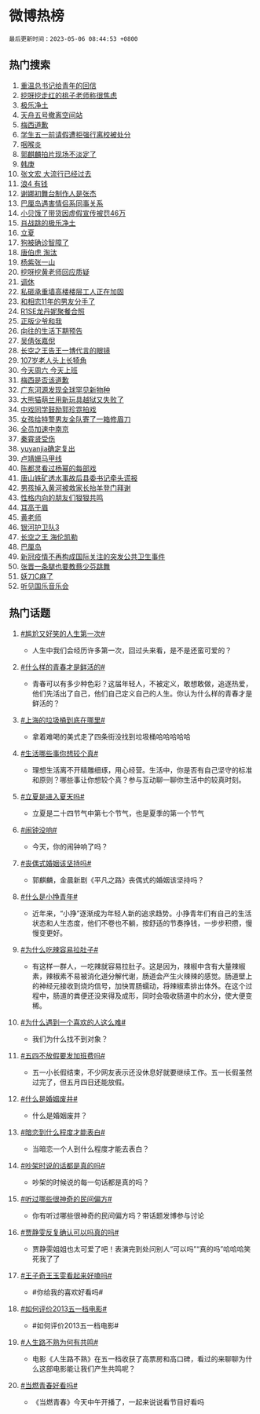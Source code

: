 # 微博热榜

`最后更新时间：2023-05-06 08:44:53 +0800`

## 热门搜索

1. [重温总书记给青年的回信](https://m.weibo.cn/search?containerid=100103type%3D1%26t%3D10%26q%3D%23%E9%87%8D%E6%B8%A9%E6%80%BB%E4%B9%A6%E8%AE%B0%E7%BB%99%E9%9D%92%E5%B9%B4%E7%9A%84%E5%9B%9E%E4%BF%A1%23&stream_entry_id=51&isnewpage=1&extparam=seat%3D1%26filter_type%3Drealtimehot%26pos%3D0%26dgr%3D0%26c_type%3D51%26stream_entry_id%3D51%26cate%3D10103%26display_time%3D1683333892%26pre_seqid%3D1683333892198019720235&luicode=10000011&lfid=106003type%253D25%2526t%253D3%2526disable_hot%253D1%2526filter_type%253Drealtimehot)
1. [挖呀挖走红的桃子老师称很焦虑](https://m.weibo.cn/search?containerid=100103type%3D1%26t%3D10%26q%3D%23%E6%8C%96%E5%91%80%E6%8C%96%E8%B5%B0%E7%BA%A2%E7%9A%84%E6%A1%83%E5%AD%90%E8%80%81%E5%B8%88%E7%A7%B0%E5%BE%88%E7%84%A6%E8%99%91%23&stream_entry_id=31&isnewpage=1&extparam=seat%3D1%26band_rank%3D1%26pos%3D0%26lcate%3D5001%26flag%3D2%26filter_type%3Drealtimehot%26q%3D%2523%25E6%258C%2596%25E5%2591%2580%25E6%258C%2596%25E8%25B5%25B0%25E7%25BA%25A2%25E7%259A%2584%25E6%25A1%2583%25E5%25AD%2590%25E8%2580%2581%25E5%25B8%2588%25E7%25A7%25B0%25E5%25BE%2588%25E7%2584%25A6%25E8%2599%2591%2523%26dgr%3D0%26c_type%3D31%26realpos%3D1%26cate%3D5001%26stream_entry_id%3D31%26display_time%3D1683333892%26pre_seqid%3D1683333892198019720235&luicode=10000011&lfid=106003type%253D25%2526t%253D3%2526disable_hot%253D1%2526filter_type%253Drealtimehot)
1. [极乐净土](https://m.weibo.cn/search?containerid=100103type%3D1%26t%3D10%26q%3D%E6%9E%81%E4%B9%90%E5%87%80%E5%9C%9F&stream_entry_id=31&isnewpage=1&extparam=seat%3D1%26band_rank%3D2%26pos%3D1%26lcate%3D5001%26flag%3D16%26filter_type%3Drealtimehot%26q%3D%25E6%259E%2581%25E4%25B9%2590%25E5%2587%2580%25E5%259C%259F%26dgr%3D0%26c_type%3D31%26realpos%3D2%26cate%3D5001%26stream_entry_id%3D31%26display_time%3D1683333892%26pre_seqid%3D1683333892198019720235&luicode=10000011&lfid=106003type%253D25%2526t%253D3%2526disable_hot%253D1%2526filter_type%253Drealtimehot)
1. [天舟五号撤离空间站](https://m.weibo.cn/search?containerid=100103type%3D1%26t%3D10%26q%3D%23%E5%A4%A9%E8%88%9F%E4%BA%94%E5%8F%B7%E6%92%A4%E7%A6%BB%E7%A9%BA%E9%97%B4%E7%AB%99%23&stream_entry_id=31&isnewpage=1&extparam=seat%3D1%26band_rank%3D3%26pos%3D2%26lcate%3D5001%26flag%3D0%26filter_type%3Drealtimehot%26q%3D%2523%25E5%25A4%25A9%25E8%2588%259F%25E4%25BA%2594%25E5%258F%25B7%25E6%2592%25A4%25E7%25A6%25BB%25E7%25A9%25BA%25E9%2597%25B4%25E7%25AB%2599%2523%26dgr%3D0%26c_type%3D31%26realpos%3D3%26cate%3D5001%26stream_entry_id%3D31%26display_time%3D1683333892%26pre_seqid%3D1683333892198019720235&luicode=10000011&lfid=106003type%253D25%2526t%253D3%2526disable_hot%253D1%2526filter_type%253Drealtimehot)
1. [梅西道歉](https://m.weibo.cn/search?containerid=100103type%3D1%26t%3D10%26q%3D%E6%A2%85%E8%A5%BF%E9%81%93%E6%AD%89&stream_entry_id=31&isnewpage=1&extparam=seat%3D1%26band_rank%3D4%26pos%3D3%26lcate%3D5001%26flag%3D2%26filter_type%3Drealtimehot%26q%3D%25E6%25A2%2585%25E8%25A5%25BF%25E9%2581%2593%25E6%25AD%2589%26dgr%3D0%26c_type%3D31%26realpos%3D4%26cate%3D5001%26stream_entry_id%3D31%26display_time%3D1683333892%26pre_seqid%3D1683333892198019720235&luicode=10000011&lfid=106003type%253D25%2526t%253D3%2526disable_hot%253D1%2526filter_type%253Drealtimehot)
1. [学生五一前请假遭拒强行离校被处分](https://m.weibo.cn/search?containerid=100103type%3D1%26t%3D10%26q%3D%23%E5%AD%A6%E7%94%9F%E4%BA%94%E4%B8%80%E5%89%8D%E8%AF%B7%E5%81%87%E9%81%AD%E6%8B%92%E5%BC%BA%E8%A1%8C%E7%A6%BB%E6%A0%A1%E8%A2%AB%E5%A4%84%E5%88%86%23&stream_entry_id=31&isnewpage=1&extparam=seat%3D1%26band_rank%3D5%26pos%3D4%26lcate%3D5001%26flag%3D2%26filter_type%3Drealtimehot%26q%3D%2523%25E5%25AD%25A6%25E7%2594%259F%25E4%25BA%2594%25E4%25B8%2580%25E5%2589%258D%25E8%25AF%25B7%25E5%2581%2587%25E9%2581%25AD%25E6%258B%2592%25E5%25BC%25BA%25E8%25A1%258C%25E7%25A6%25BB%25E6%25A0%25A1%25E8%25A2%25AB%25E5%25A4%2584%25E5%2588%2586%2523%26dgr%3D0%26c_type%3D31%26realpos%3D5%26cate%3D5001%26stream_entry_id%3D31%26display_time%3D1683333892%26pre_seqid%3D1683333892198019720235&luicode=10000011&lfid=106003type%253D25%2526t%253D3%2526disable_hot%253D1%2526filter_type%253Drealtimehot)
1. [咽喉炎](https://m.weibo.cn/search?containerid=100103type%3D1%26t%3D10%26q%3D%E5%92%BD%E5%96%89%E7%82%8E&stream_entry_id=31&isnewpage=1&extparam=seat%3D1%26band_rank%3D6%26pos%3D5%26lcate%3D5001%26flag%3D1%26filter_type%3Drealtimehot%26q%3D%25E5%2592%25BD%25E5%2596%2589%25E7%2582%258E%26dgr%3D0%26c_type%3D31%26realpos%3D6%26cate%3D5001%26stream_entry_id%3D31%26display_time%3D1683333892%26pre_seqid%3D1683333892198019720235&luicode=10000011&lfid=106003type%253D25%2526t%253D3%2526disable_hot%253D1%2526filter_type%253Drealtimehot)
1. [郭麒麟拍片现场不淡定了](https://m.weibo.cn/search?containerid=100103type%3D1%26t%3D10%26q%3D%23%E9%83%AD%E9%BA%92%E9%BA%9F%E6%8B%8D%E7%89%87%E7%8E%B0%E5%9C%BA%E4%B8%8D%E6%B7%A1%E5%AE%9A%E4%BA%86%23&stream_entry_id=31&isnewpage=1&extparam=seat%3D1%26band_rank%3D7%26pos%3D6%26lcate%3D5001%26topic_ad%3D1%26stream_entry_id%3D31%26filter_type%3Drealtimehot%26q%3D%2523%25E9%2583%25AD%25E9%25BA%2592%25E9%25BA%259F%25E6%258B%258D%25E7%2589%2587%25E7%258E%25B0%25E5%259C%25BA%25E4%25B8%258D%25E6%25B7%25A1%25E5%25AE%259A%25E4%25BA%2586%2523%26dgr%3D0%26c_type%3D31%26cate%3D5001%26adid%3D187995%26display_time%3D1683333892%26pre_seqid%3D1683333892198019720235&luicode=10000011&lfid=106003type%253D25%2526t%253D3%2526disable_hot%253D1%2526filter_type%253Drealtimehot)
1. [韩庚](https://m.weibo.cn/search?containerid=100103type%3D1%26t%3D10%26q%3D%E9%9F%A9%E5%BA%9A&stream_entry_id=31&isnewpage=1&extparam=seat%3D1%26band_rank%3D7%26pos%3D7%26lcate%3D5001%26flag%3D2%26filter_type%3Drealtimehot%26q%3D%25E9%259F%25A9%25E5%25BA%259A%26dgr%3D0%26c_type%3D31%26realpos%3D7%26cate%3D5001%26stream_entry_id%3D31%26display_time%3D1683333892%26pre_seqid%3D1683333892198019720235&luicode=10000011&lfid=106003type%253D25%2526t%253D3%2526disable_hot%253D1%2526filter_type%253Drealtimehot)
1. [张文宏 大流行已经过去](https://m.weibo.cn/search?containerid=100103type%3D1%26t%3D10%26q%3D%E5%BC%A0%E6%96%87%E5%AE%8F+%E5%A4%A7%E6%B5%81%E8%A1%8C%E5%B7%B2%E7%BB%8F%E8%BF%87%E5%8E%BB&stream_entry_id=31&isnewpage=1&extparam=seat%3D1%26band_rank%3D8%26pos%3D8%26lcate%3D5001%26flag%3D1%26filter_type%3Drealtimehot%26q%3D%25E5%25BC%25A0%25E6%2596%2587%25E5%25AE%258F%2520%25E5%25A4%25A7%25E6%25B5%2581%25E8%25A1%258C%25E5%25B7%25B2%25E7%25BB%258F%25E8%25BF%2587%25E5%258E%25BB%26dgr%3D0%26c_type%3D31%26realpos%3D8%26cate%3D5001%26stream_entry_id%3D31%26display_time%3D1683333892%26pre_seqid%3D1683333892198019720235&luicode=10000011&lfid=106003type%253D25%2526t%253D3%2526disable_hot%253D1%2526filter_type%253Drealtimehot)
1. [浪4 有钱](https://m.weibo.cn/search?containerid=100103type%3D1%26t%3D10%26q%3D%E6%B5%AA4+%E6%9C%89%E9%92%B1&stream_entry_id=31&isnewpage=1&extparam=seat%3D1%26band_rank%3D9%26pos%3D9%26lcate%3D5001%26flag%3D0%26filter_type%3Drealtimehot%26q%3D%25E6%25B5%25AA4%2520%25E6%259C%2589%25E9%2592%25B1%26dgr%3D0%26c_type%3D31%26realpos%3D9%26cate%3D5001%26stream_entry_id%3D31%26display_time%3D1683333892%26pre_seqid%3D1683333892198019720235&luicode=10000011&lfid=106003type%253D25%2526t%253D3%2526disable_hot%253D1%2526filter_type%253Drealtimehot)
1. [谢娜初舞台制作人是张杰](https://m.weibo.cn/search?containerid=100103type%3D1%26t%3D10%26q%3D%23%E8%B0%A2%E5%A8%9C%E5%88%9D%E8%88%9E%E5%8F%B0%E5%88%B6%E4%BD%9C%E4%BA%BA%E6%98%AF%E5%BC%A0%E6%9D%B0%23&stream_entry_id=31&isnewpage=1&extparam=seat%3D1%26band_rank%3D10%26pos%3D10%26lcate%3D5001%26flag%3D2%26filter_type%3Drealtimehot%26q%3D%2523%25E8%25B0%25A2%25E5%25A8%259C%25E5%2588%259D%25E8%2588%259E%25E5%258F%25B0%25E5%2588%25B6%25E4%25BD%259C%25E4%25BA%25BA%25E6%2598%25AF%25E5%25BC%25A0%25E6%259D%25B0%2523%26dgr%3D0%26c_type%3D31%26realpos%3D10%26cate%3D5001%26stream_entry_id%3D31%26display_time%3D1683333892%26pre_seqid%3D1683333892198019720235&luicode=10000011&lfid=106003type%253D25%2526t%253D3%2526disable_hot%253D1%2526filter_type%253Drealtimehot)
1. [巴厘岛遇害情侣系同事关系](https://m.weibo.cn/search?containerid=100103type%3D1%26t%3D10%26q%3D%23%E5%B7%B4%E5%8E%98%E5%B2%9B%E9%81%87%E5%AE%B3%E6%83%85%E4%BE%A3%E7%B3%BB%E5%90%8C%E4%BA%8B%E5%85%B3%E7%B3%BB%23&stream_entry_id=31&isnewpage=1&extparam=seat%3D1%26band_rank%3D11%26pos%3D11%26lcate%3D5001%26flag%3D2%26filter_type%3Drealtimehot%26q%3D%2523%25E5%25B7%25B4%25E5%258E%2598%25E5%25B2%259B%25E9%2581%2587%25E5%25AE%25B3%25E6%2583%2585%25E4%25BE%25A3%25E7%25B3%25BB%25E5%2590%258C%25E4%25BA%258B%25E5%2585%25B3%25E7%25B3%25BB%2523%26dgr%3D0%26c_type%3D31%26realpos%3D11%26cate%3D5001%26stream_entry_id%3D31%26display_time%3D1683333892%26pre_seqid%3D1683333892198019720235&luicode=10000011&lfid=106003type%253D25%2526t%253D3%2526disable_hot%253D1%2526filter_type%253Drealtimehot)
1. [小贝饿了带货因虚假宣传被罚46万](https://m.weibo.cn/search?containerid=100103type%3D1%26t%3D10%26q%3D%23%E5%B0%8F%E8%B4%9D%E9%A5%BF%E4%BA%86%E5%B8%A6%E8%B4%A7%E5%9B%A0%E8%99%9A%E5%81%87%E5%AE%A3%E4%BC%A0%E8%A2%AB%E7%BD%9A46%E4%B8%87%23&stream_entry_id=31&isnewpage=1&extparam=seat%3D1%26band_rank%3D12%26pos%3D12%26lcate%3D5001%26flag%3D0%26filter_type%3Drealtimehot%26q%3D%2523%25E5%25B0%258F%25E8%25B4%259D%25E9%25A5%25BF%25E4%25BA%2586%25E5%25B8%25A6%25E8%25B4%25A7%25E5%259B%25A0%25E8%2599%259A%25E5%2581%2587%25E5%25AE%25A3%25E4%25BC%25A0%25E8%25A2%25AB%25E7%25BD%259A46%25E4%25B8%2587%2523%26dgr%3D0%26c_type%3D31%26realpos%3D12%26cate%3D5001%26stream_entry_id%3D31%26display_time%3D1683333892%26pre_seqid%3D1683333892198019720235&luicode=10000011&lfid=106003type%253D25%2526t%253D3%2526disable_hot%253D1%2526filter_type%253Drealtimehot)
1. [肖战跳的极乐净土](https://m.weibo.cn/search?containerid=100103type%3D1%26t%3D10%26q%3D%23%E8%82%96%E6%88%98%E8%B7%B3%E7%9A%84%E6%9E%81%E4%B9%90%E5%87%80%E5%9C%9F%23&stream_entry_id=31&isnewpage=1&extparam=seat%3D1%26band_rank%3D13%26pos%3D13%26lcate%3D5001%26flag%3D1%26filter_type%3Drealtimehot%26q%3D%2523%25E8%2582%2596%25E6%2588%2598%25E8%25B7%25B3%25E7%259A%2584%25E6%259E%2581%25E4%25B9%2590%25E5%2587%2580%25E5%259C%259F%2523%26dgr%3D0%26c_type%3D31%26realpos%3D13%26cate%3D5001%26stream_entry_id%3D31%26display_time%3D1683333892%26pre_seqid%3D1683333892198019720235&luicode=10000011&lfid=106003type%253D25%2526t%253D3%2526disable_hot%253D1%2526filter_type%253Drealtimehot)
1. [立夏](https://m.weibo.cn/search?containerid=100103type%3D1%26t%3D10%26q%3D%E7%AB%8B%E5%A4%8F&stream_entry_id=31&isnewpage=1&extparam=seat%3D1%26band_rank%3D14%26pos%3D14%26lcate%3D5001%26flag%3D0%26filter_type%3Drealtimehot%26q%3D%25E7%25AB%258B%25E5%25A4%258F%26dgr%3D0%26c_type%3D31%26realpos%3D14%26cate%3D5001%26stream_entry_id%3D31%26display_time%3D1683333892%26pre_seqid%3D1683333892198019720235&luicode=10000011&lfid=106003type%253D25%2526t%253D3%2526disable_hot%253D1%2526filter_type%253Drealtimehot)
1. [狗被确诊智障了](https://m.weibo.cn/search?containerid=100103type%3D1%26t%3D10%26q%3D%E7%8B%97%E8%A2%AB%E7%A1%AE%E8%AF%8A%E6%99%BA%E9%9A%9C%E4%BA%86&stream_entry_id=31&isnewpage=1&extparam=seat%3D1%26band_rank%3D15%26pos%3D15%26lcate%3D5001%26flag%3D0%26filter_type%3Drealtimehot%26q%3D%25E7%258B%2597%25E8%25A2%25AB%25E7%25A1%25AE%25E8%25AF%258A%25E6%2599%25BA%25E9%259A%259C%25E4%25BA%2586%26dgr%3D0%26c_type%3D31%26realpos%3D15%26cate%3D5001%26stream_entry_id%3D31%26display_time%3D1683333892%26pre_seqid%3D1683333892198019720235&luicode=10000011&lfid=106003type%253D25%2526t%253D3%2526disable_hot%253D1%2526filter_type%253Drealtimehot)
1. [唐伯虎 淘汰](https://m.weibo.cn/search?containerid=100103type%3D1%26t%3D10%26q%3D%E5%94%90%E4%BC%AF%E8%99%8E+%E6%B7%98%E6%B1%B0&stream_entry_id=31&isnewpage=1&extparam=seat%3D1%26band_rank%3D16%26pos%3D16%26lcate%3D5001%26flag%3D0%26filter_type%3Drealtimehot%26q%3D%25E5%2594%2590%25E4%25BC%25AF%25E8%2599%258E%2520%25E6%25B7%2598%25E6%25B1%25B0%26dgr%3D0%26c_type%3D31%26realpos%3D16%26cate%3D5001%26stream_entry_id%3D31%26display_time%3D1683333892%26pre_seqid%3D1683333892198019720235&luicode=10000011&lfid=106003type%253D25%2526t%253D3%2526disable_hot%253D1%2526filter_type%253Drealtimehot)
1. [杨紫张一山](https://m.weibo.cn/search?containerid=100103type%3D1%26t%3D10%26q%3D%E6%9D%A8%E7%B4%AB%E5%BC%A0%E4%B8%80%E5%B1%B1&stream_entry_id=31&isnewpage=1&extparam=seat%3D1%26band_rank%3D17%26pos%3D17%26lcate%3D5001%26flag%3D0%26filter_type%3Drealtimehot%26q%3D%25E6%259D%25A8%25E7%25B4%25AB%25E5%25BC%25A0%25E4%25B8%2580%25E5%25B1%25B1%26dgr%3D0%26c_type%3D31%26realpos%3D17%26cate%3D5001%26stream_entry_id%3D31%26display_time%3D1683333892%26pre_seqid%3D1683333892198019720235&luicode=10000011&lfid=106003type%253D25%2526t%253D3%2526disable_hot%253D1%2526filter_type%253Drealtimehot)
1. [挖呀挖黄老师回应质疑](https://m.weibo.cn/search?containerid=100103type%3D1%26t%3D10%26q%3D%23%E6%8C%96%E5%91%80%E6%8C%96%E9%BB%84%E8%80%81%E5%B8%88%E5%9B%9E%E5%BA%94%E8%B4%A8%E7%96%91%23&stream_entry_id=31&isnewpage=1&extparam=seat%3D1%26band_rank%3D18%26pos%3D18%26lcate%3D5001%26flag%3D1%26filter_type%3Drealtimehot%26q%3D%2523%25E6%258C%2596%25E5%2591%2580%25E6%258C%2596%25E9%25BB%2584%25E8%2580%2581%25E5%25B8%2588%25E5%259B%259E%25E5%25BA%2594%25E8%25B4%25A8%25E7%2596%2591%2523%26dgr%3D0%26c_type%3D31%26realpos%3D18%26cate%3D5001%26stream_entry_id%3D31%26display_time%3D1683333892%26pre_seqid%3D1683333892198019720235&luicode=10000011&lfid=106003type%253D25%2526t%253D3%2526disable_hot%253D1%2526filter_type%253Drealtimehot)
1. [调休](https://m.weibo.cn/search?containerid=100103type%3D1%26t%3D10%26q%3D%E8%B0%83%E4%BC%91&stream_entry_id=31&isnewpage=1&extparam=seat%3D1%26band_rank%3D19%26pos%3D19%26lcate%3D5001%26flag%3D1%26filter_type%3Drealtimehot%26q%3D%25E8%25B0%2583%25E4%25BC%2591%26dgr%3D0%26c_type%3D31%26realpos%3D19%26cate%3D5001%26stream_entry_id%3D31%26display_time%3D1683333892%26pre_seqid%3D1683333892198019720235&luicode=10000011&lfid=106003type%253D25%2526t%253D3%2526disable_hot%253D1%2526filter_type%253Drealtimehot)
1. [私砸承重墙高楼楼层工人正在加固](https://m.weibo.cn/search?containerid=100103type%3D1%26t%3D10%26q%3D%23%E7%A7%81%E7%A0%B8%E6%89%BF%E9%87%8D%E5%A2%99%E9%AB%98%E6%A5%BC%E6%A5%BC%E5%B1%82%E5%B7%A5%E4%BA%BA%E6%AD%A3%E5%9C%A8%E5%8A%A0%E5%9B%BA%23&stream_entry_id=31&isnewpage=1&extparam=seat%3D1%26band_rank%3D20%26pos%3D20%26lcate%3D5001%26flag%3D0%26filter_type%3Drealtimehot%26q%3D%2523%25E7%25A7%2581%25E7%25A0%25B8%25E6%2589%25BF%25E9%2587%258D%25E5%25A2%2599%25E9%25AB%2598%25E6%25A5%25BC%25E6%25A5%25BC%25E5%25B1%2582%25E5%25B7%25A5%25E4%25BA%25BA%25E6%25AD%25A3%25E5%259C%25A8%25E5%258A%25A0%25E5%259B%25BA%2523%26dgr%3D0%26c_type%3D31%26realpos%3D20%26cate%3D5001%26stream_entry_id%3D31%26display_time%3D1683333892%26pre_seqid%3D1683333892198019720235&luicode=10000011&lfid=106003type%253D25%2526t%253D3%2526disable_hot%253D1%2526filter_type%253Drealtimehot)
1. [和相恋11年的男友分手了](https://m.weibo.cn/search?containerid=100103type%3D1%26t%3D10%26q%3D%23%E5%92%8C%E7%9B%B8%E6%81%8B11%E5%B9%B4%E7%9A%84%E7%94%B7%E5%8F%8B%E5%88%86%E6%89%8B%E4%BA%86%23&stream_entry_id=31&isnewpage=1&extparam=seat%3D1%26band_rank%3D21%26pos%3D21%26lcate%3D5001%26flag%3D1%26filter_type%3Drealtimehot%26q%3D%2523%25E5%2592%258C%25E7%259B%25B8%25E6%2581%258B11%25E5%25B9%25B4%25E7%259A%2584%25E7%2594%25B7%25E5%258F%258B%25E5%2588%2586%25E6%2589%258B%25E4%25BA%2586%2523%26dgr%3D0%26c_type%3D31%26realpos%3D21%26cate%3D5001%26stream_entry_id%3D31%26display_time%3D1683333892%26pre_seqid%3D1683333892198019720235&luicode=10000011&lfid=106003type%253D25%2526t%253D3%2526disable_hot%253D1%2526filter_type%253Drealtimehot)
1. [R1SE龙丹妮聚餐合照](https://m.weibo.cn/search?containerid=100103type%3D1%26t%3D10%26q%3D%23R1SE%E9%BE%99%E4%B8%B9%E5%A6%AE%E8%81%9A%E9%A4%90%E5%90%88%E7%85%A7%23&stream_entry_id=31&isnewpage=1&extparam=seat%3D1%26band_rank%3D22%26pos%3D22%26lcate%3D5001%26flag%3D1%26filter_type%3Drealtimehot%26q%3D%2523R1SE%25E9%25BE%2599%25E4%25B8%25B9%25E5%25A6%25AE%25E8%2581%259A%25E9%25A4%2590%25E5%2590%2588%25E7%2585%25A7%2523%26dgr%3D0%26c_type%3D31%26realpos%3D22%26cate%3D5001%26stream_entry_id%3D31%26display_time%3D1683333892%26pre_seqid%3D1683333892198019720235&luicode=10000011&lfid=106003type%253D25%2526t%253D3%2526disable_hot%253D1%2526filter_type%253Drealtimehot)
1. [正版少爷和我](https://m.weibo.cn/search?containerid=100103type%3D1%26t%3D10%26q%3D%E6%AD%A3%E7%89%88%E5%B0%91%E7%88%B7%E5%92%8C%E6%88%91&stream_entry_id=31&isnewpage=1&extparam=seat%3D1%26band_rank%3D23%26pos%3D23%26lcate%3D5001%26flag%3D1%26filter_type%3Drealtimehot%26q%3D%25E6%25AD%25A3%25E7%2589%2588%25E5%25B0%2591%25E7%2588%25B7%25E5%2592%258C%25E6%2588%2591%26dgr%3D0%26c_type%3D31%26realpos%3D23%26cate%3D5001%26stream_entry_id%3D31%26display_time%3D1683333892%26pre_seqid%3D1683333892198019720235&luicode=10000011&lfid=106003type%253D25%2526t%253D3%2526disable_hot%253D1%2526filter_type%253Drealtimehot)
1. [向往的生活下期预告](https://m.weibo.cn/search?containerid=100103type%3D1%26t%3D10%26q%3D%23%E5%90%91%E5%BE%80%E7%9A%84%E7%94%9F%E6%B4%BB%E4%B8%8B%E6%9C%9F%E9%A2%84%E5%91%8A%23&stream_entry_id=31&isnewpage=1&extparam=seat%3D1%26band_rank%3D24%26pos%3D24%26lcate%3D5001%26flag%3D1%26filter_type%3Drealtimehot%26q%3D%2523%25E5%2590%2591%25E5%25BE%2580%25E7%259A%2584%25E7%2594%259F%25E6%25B4%25BB%25E4%25B8%258B%25E6%259C%259F%25E9%25A2%2584%25E5%2591%258A%2523%26dgr%3D0%26c_type%3D31%26realpos%3D24%26cate%3D5001%26stream_entry_id%3D31%26display_time%3D1683333892%26pre_seqid%3D1683333892198019720235&luicode=10000011&lfid=106003type%253D25%2526t%253D3%2526disable_hot%253D1%2526filter_type%253Drealtimehot)
1. [吴倩张嘉倪](https://m.weibo.cn/search?containerid=100103type%3D1%26t%3D10%26q%3D%E5%90%B4%E5%80%A9%E5%BC%A0%E5%98%89%E5%80%AA&stream_entry_id=31&isnewpage=1&extparam=seat%3D1%26band_rank%3D25%26pos%3D25%26lcate%3D5001%26flag%3D0%26filter_type%3Drealtimehot%26q%3D%25E5%2590%25B4%25E5%2580%25A9%25E5%25BC%25A0%25E5%2598%2589%25E5%2580%25AA%26dgr%3D0%26c_type%3D31%26realpos%3D25%26cate%3D5001%26stream_entry_id%3D31%26display_time%3D1683333892%26pre_seqid%3D1683333892198019720235&luicode=10000011&lfid=106003type%253D25%2526t%253D3%2526disable_hot%253D1%2526filter_type%253Drealtimehot)
1. [长空之王告王一博代言的眼镜](https://m.weibo.cn/search?containerid=100103type%3D1%26t%3D10%26q%3D%23%E9%95%BF%E7%A9%BA%E4%B9%8B%E7%8E%8B%E5%91%8A%E7%8E%8B%E4%B8%80%E5%8D%9A%E4%BB%A3%E8%A8%80%E7%9A%84%E7%9C%BC%E9%95%9C%23&stream_entry_id=31&isnewpage=1&extparam=seat%3D1%26band_rank%3D26%26pos%3D26%26lcate%3D5001%26flag%3D1%26filter_type%3Drealtimehot%26q%3D%2523%25E9%2595%25BF%25E7%25A9%25BA%25E4%25B9%258B%25E7%258E%258B%25E5%2591%258A%25E7%258E%258B%25E4%25B8%2580%25E5%258D%259A%25E4%25BB%25A3%25E8%25A8%2580%25E7%259A%2584%25E7%259C%25BC%25E9%2595%259C%2523%26dgr%3D0%26c_type%3D31%26realpos%3D26%26cate%3D5001%26stream_entry_id%3D31%26display_time%3D1683333892%26pre_seqid%3D1683333892198019720235&luicode=10000011&lfid=106003type%253D25%2526t%253D3%2526disable_hot%253D1%2526filter_type%253Drealtimehot)
1. [107岁老人头上长犄角](https://m.weibo.cn/search?containerid=100103type%3D1%26t%3D10%26q%3D%23107%E5%B2%81%E8%80%81%E4%BA%BA%E5%A4%B4%E4%B8%8A%E9%95%BF%E7%8A%84%E8%A7%92%23&stream_entry_id=31&isnewpage=1&extparam=seat%3D1%26band_rank%3D27%26pos%3D27%26lcate%3D5001%26flag%3D0%26filter_type%3Drealtimehot%26q%3D%2523107%25E5%25B2%2581%25E8%2580%2581%25E4%25BA%25BA%25E5%25A4%25B4%25E4%25B8%258A%25E9%2595%25BF%25E7%258A%2584%25E8%25A7%2592%2523%26dgr%3D0%26c_type%3D31%26realpos%3D27%26cate%3D5001%26stream_entry_id%3D31%26display_time%3D1683333892%26pre_seqid%3D1683333892198019720235&luicode=10000011&lfid=106003type%253D25%2526t%253D3%2526disable_hot%253D1%2526filter_type%253Drealtimehot)
1. [今天周六 今天上班](https://m.weibo.cn/search?containerid=100103type%3D1%26t%3D10%26q%3D%E4%BB%8A%E5%A4%A9%E5%91%A8%E5%85%AD+%E4%BB%8A%E5%A4%A9%E4%B8%8A%E7%8F%AD&stream_entry_id=31&isnewpage=1&extparam=seat%3D1%26band_rank%3D28%26pos%3D28%26lcate%3D5001%26flag%3D1%26filter_type%3Drealtimehot%26q%3D%25E4%25BB%258A%25E5%25A4%25A9%25E5%2591%25A8%25E5%2585%25AD%2520%25E4%25BB%258A%25E5%25A4%25A9%25E4%25B8%258A%25E7%258F%25AD%26dgr%3D0%26c_type%3D31%26realpos%3D28%26cate%3D5001%26stream_entry_id%3D31%26display_time%3D1683333892%26pre_seqid%3D1683333892198019720235&luicode=10000011&lfid=106003type%253D25%2526t%253D3%2526disable_hot%253D1%2526filter_type%253Drealtimehot)
1. [梅西是否该道歉](https://m.weibo.cn/search?containerid=100103type%3D1%26t%3D10%26q%3D%23%E6%A2%85%E8%A5%BF%E6%98%AF%E5%90%A6%E8%AF%A5%E9%81%93%E6%AD%89%23&stream_entry_id=31&isnewpage=1&extparam=seat%3D1%26band_rank%3D29%26pos%3D29%26lcate%3D5001%26flag%3D1%26filter_type%3Drealtimehot%26q%3D%2523%25E6%25A2%2585%25E8%25A5%25BF%25E6%2598%25AF%25E5%2590%25A6%25E8%25AF%25A5%25E9%2581%2593%25E6%25AD%2589%2523%26dgr%3D0%26c_type%3D31%26realpos%3D29%26cate%3D5001%26stream_entry_id%3D31%26display_time%3D1683333892%26pre_seqid%3D1683333892198019720235&luicode=10000011&lfid=106003type%253D25%2526t%253D3%2526disable_hot%253D1%2526filter_type%253Drealtimehot)
1. [广东河源发现全球罕见新物种](https://m.weibo.cn/search?containerid=100103type%3D1%26t%3D10%26q%3D%23%E5%B9%BF%E4%B8%9C%E6%B2%B3%E6%BA%90%E5%8F%91%E7%8E%B0%E5%85%A8%E7%90%83%E7%BD%95%E8%A7%81%E6%96%B0%E7%89%A9%E7%A7%8D%23&stream_entry_id=31&isnewpage=1&extparam=seat%3D1%26band_rank%3D30%26pos%3D30%26lcate%3D5001%26flag%3D0%26filter_type%3Drealtimehot%26q%3D%2523%25E5%25B9%25BF%25E4%25B8%259C%25E6%25B2%25B3%25E6%25BA%2590%25E5%258F%2591%25E7%258E%25B0%25E5%2585%25A8%25E7%2590%2583%25E7%25BD%2595%25E8%25A7%2581%25E6%2596%25B0%25E7%2589%25A9%25E7%25A7%258D%2523%26dgr%3D0%26c_type%3D31%26realpos%3D30%26cate%3D5001%26stream_entry_id%3D31%26display_time%3D1683333892%26pre_seqid%3D1683333892198019720235&luicode=10000011&lfid=106003type%253D25%2526t%253D3%2526disable_hot%253D1%2526filter_type%253Drealtimehot)
1. [大熊猫萌兰用新玩具越狱又失败了](https://m.weibo.cn/search?containerid=100103type%3D1%26t%3D10%26q%3D%23%E5%A4%A7%E7%86%8A%E7%8C%AB%E8%90%8C%E5%85%B0%E7%94%A8%E6%96%B0%E7%8E%A9%E5%85%B7%E8%B6%8A%E7%8B%B1%E5%8F%88%E5%A4%B1%E8%B4%A5%E4%BA%86%23&stream_entry_id=31&isnewpage=1&extparam=seat%3D1%26band_rank%3D31%26pos%3D31%26lcate%3D5001%26flag%3D0%26filter_type%3Drealtimehot%26q%3D%2523%25E5%25A4%25A7%25E7%2586%258A%25E7%258C%25AB%25E8%2590%258C%25E5%2585%25B0%25E7%2594%25A8%25E6%2596%25B0%25E7%258E%25A9%25E5%2585%25B7%25E8%25B6%258A%25E7%258B%25B1%25E5%258F%2588%25E5%25A4%25B1%25E8%25B4%25A5%25E4%25BA%2586%2523%26dgr%3D0%26c_type%3D31%26realpos%3D31%26cate%3D5001%26stream_entry_id%3D31%26display_time%3D1683333892%26pre_seqid%3D1683333892198019720235&luicode=10000011&lfid=106003type%253D25%2526t%253D3%2526disable_hot%253D1%2526filter_type%253Drealtimehot)
1. [中戏同学鼓励郭珍霓拍戏](https://m.weibo.cn/search?containerid=100103type%3D1%26t%3D10%26q%3D%23%E4%B8%AD%E6%88%8F%E5%90%8C%E5%AD%A6%E9%BC%93%E5%8A%B1%E9%83%AD%E7%8F%8D%E9%9C%93%E6%8B%8D%E6%88%8F%23&stream_entry_id=31&isnewpage=1&extparam=seat%3D1%26band_rank%3D32%26pos%3D32%26lcate%3D5001%26flag%3D0%26filter_type%3Drealtimehot%26q%3D%2523%25E4%25B8%25AD%25E6%2588%258F%25E5%2590%258C%25E5%25AD%25A6%25E9%25BC%2593%25E5%258A%25B1%25E9%2583%25AD%25E7%258F%258D%25E9%259C%2593%25E6%258B%258D%25E6%2588%258F%2523%26dgr%3D0%26c_type%3D31%26realpos%3D32%26cate%3D5001%26stream_entry_id%3D31%26display_time%3D1683333892%26pre_seqid%3D1683333892198019720235&luicode=10000011&lfid=106003type%253D25%2526t%253D3%2526disable_hot%253D1%2526filter_type%253Drealtimehot)
1. [女孩给特警男友全队寄了一箱修眉刀](https://m.weibo.cn/search?containerid=100103type%3D1%26t%3D10%26q%3D%23%E5%A5%B3%E5%AD%A9%E7%BB%99%E7%89%B9%E8%AD%A6%E7%94%B7%E5%8F%8B%E5%85%A8%E9%98%9F%E5%AF%84%E4%BA%86%E4%B8%80%E7%AE%B1%E4%BF%AE%E7%9C%89%E5%88%80%23&stream_entry_id=31&isnewpage=1&extparam=seat%3D1%26band_rank%3D33%26pos%3D33%26lcate%3D5001%26flag%3D0%26filter_type%3Drealtimehot%26q%3D%2523%25E5%25A5%25B3%25E5%25AD%25A9%25E7%25BB%2599%25E7%2589%25B9%25E8%25AD%25A6%25E7%2594%25B7%25E5%258F%258B%25E5%2585%25A8%25E9%2598%259F%25E5%25AF%2584%25E4%25BA%2586%25E4%25B8%2580%25E7%25AE%25B1%25E4%25BF%25AE%25E7%259C%2589%25E5%2588%2580%2523%26dgr%3D0%26c_type%3D31%26realpos%3D33%26cate%3D5001%26stream_entry_id%3D31%26display_time%3D1683333892%26pre_seqid%3D1683333892198019720235&luicode=10000011&lfid=106003type%253D25%2526t%253D3%2526disable_hot%253D1%2526filter_type%253Drealtimehot)
1. [全员加速中南京](https://m.weibo.cn/search?containerid=100103type%3D1%26t%3D10%26q%3D%23%E5%85%A8%E5%91%98%E5%8A%A0%E9%80%9F%E4%B8%AD%E5%8D%97%E4%BA%AC%23&stream_entry_id=31&isnewpage=1&extparam=seat%3D1%26band_rank%3D34%26pos%3D34%26lcate%3D5001%26flag%3D0%26filter_type%3Drealtimehot%26q%3D%2523%25E5%2585%25A8%25E5%2591%2598%25E5%258A%25A0%25E9%2580%259F%25E4%25B8%25AD%25E5%258D%2597%25E4%25BA%25AC%2523%26dgr%3D0%26c_type%3D31%26realpos%3D34%26cate%3D5001%26stream_entry_id%3D31%26display_time%3D1683333892%26pre_seqid%3D1683333892198019720235&luicode=10000011&lfid=106003type%253D25%2526t%253D3%2526disable_hot%253D1%2526filter_type%253Drealtimehot)
1. [秦霄贤受伤](https://m.weibo.cn/search?containerid=100103type%3D1%26t%3D10%26q%3D%E7%A7%A6%E9%9C%84%E8%B4%A4%E5%8F%97%E4%BC%A4&stream_entry_id=31&isnewpage=1&extparam=seat%3D1%26band_rank%3D35%26pos%3D35%26lcate%3D5001%26flag%3D0%26filter_type%3Drealtimehot%26q%3D%25E7%25A7%25A6%25E9%259C%2584%25E8%25B4%25A4%25E5%258F%2597%25E4%25BC%25A4%26dgr%3D0%26c_type%3D31%26realpos%3D35%26cate%3D5001%26stream_entry_id%3D31%26display_time%3D1683333892%26pre_seqid%3D1683333892198019720235&luicode=10000011&lfid=106003type%253D25%2526t%253D3%2526disable_hot%253D1%2526filter_type%253Drealtimehot)
1. [yuyanjia确定复出](https://m.weibo.cn/search?containerid=100103type%3D1%26t%3D10%26q%3D%23yuyanjia%E7%A1%AE%E5%AE%9A%E5%A4%8D%E5%87%BA%23&stream_entry_id=31&isnewpage=1&extparam=seat%3D1%26band_rank%3D36%26pos%3D36%26lcate%3D5001%26flag%3D1%26filter_type%3Drealtimehot%26q%3D%2523yuyanjia%25E7%25A1%25AE%25E5%25AE%259A%25E5%25A4%258D%25E5%2587%25BA%2523%26dgr%3D0%26c_type%3D31%26realpos%3D36%26cate%3D5001%26stream_entry_id%3D31%26display_time%3D1683333892%26pre_seqid%3D1683333892198019720235&luicode=10000011&lfid=106003type%253D25%2526t%253D3%2526disable_hot%253D1%2526filter_type%253Drealtimehot)
1. [卢靖姗马甲线](https://m.weibo.cn/search?containerid=100103type%3D1%26t%3D10%26q%3D%23%E5%8D%A2%E9%9D%96%E5%A7%97%E9%A9%AC%E7%94%B2%E7%BA%BF%23&stream_entry_id=31&isnewpage=1&extparam=seat%3D1%26band_rank%3D37%26pos%3D37%26lcate%3D5001%26flag%3D1%26filter_type%3Drealtimehot%26q%3D%2523%25E5%258D%25A2%25E9%259D%2596%25E5%25A7%2597%25E9%25A9%25AC%25E7%2594%25B2%25E7%25BA%25BF%2523%26dgr%3D0%26c_type%3D31%26realpos%3D37%26cate%3D5001%26stream_entry_id%3D31%26display_time%3D1683333892%26pre_seqid%3D1683333892198019720235&luicode=10000011&lfid=106003type%253D25%2526t%253D3%2526disable_hot%253D1%2526filter_type%253Drealtimehot)
1. [陈都灵看过杨幂的每部戏](https://m.weibo.cn/search?containerid=100103type%3D1%26t%3D10%26q%3D%23%E9%99%88%E9%83%BD%E7%81%B5%E7%9C%8B%E8%BF%87%E6%9D%A8%E5%B9%82%E7%9A%84%E6%AF%8F%E9%83%A8%E6%88%8F%23&stream_entry_id=31&isnewpage=1&extparam=seat%3D1%26band_rank%3D38%26pos%3D38%26lcate%3D5001%26flag%3D0%26filter_type%3Drealtimehot%26q%3D%2523%25E9%2599%2588%25E9%2583%25BD%25E7%2581%25B5%25E7%259C%258B%25E8%25BF%2587%25E6%259D%25A8%25E5%25B9%2582%25E7%259A%2584%25E6%25AF%258F%25E9%2583%25A8%25E6%2588%258F%2523%26dgr%3D0%26c_type%3D31%26realpos%3D38%26cate%3D5001%26stream_entry_id%3D31%26display_time%3D1683333892%26pre_seqid%3D1683333892198019720235&luicode=10000011&lfid=106003type%253D25%2526t%253D3%2526disable_hot%253D1%2526filter_type%253Drealtimehot)
1. [唐山铁矿透水事故后县委书记牵头谎报](https://m.weibo.cn/search?containerid=100103type%3D1%26t%3D10%26q%3D%23%E5%94%90%E5%B1%B1%E9%93%81%E7%9F%BF%E9%80%8F%E6%B0%B4%E4%BA%8B%E6%95%85%E5%90%8E%E5%8E%BF%E5%A7%94%E4%B9%A6%E8%AE%B0%E7%89%B5%E5%A4%B4%E8%B0%8E%E6%8A%A5%23&stream_entry_id=31&isnewpage=1&extparam=seat%3D1%26band_rank%3D39%26pos%3D39%26lcate%3D5001%26flag%3D1%26filter_type%3Drealtimehot%26q%3D%2523%25E5%2594%2590%25E5%25B1%25B1%25E9%2593%2581%25E7%259F%25BF%25E9%2580%258F%25E6%25B0%25B4%25E4%25BA%258B%25E6%2595%2585%25E5%2590%258E%25E5%258E%25BF%25E5%25A7%2594%25E4%25B9%25A6%25E8%25AE%25B0%25E7%2589%25B5%25E5%25A4%25B4%25E8%25B0%258E%25E6%258A%25A5%2523%26dgr%3D0%26c_type%3D31%26realpos%3D39%26cate%3D5001%26stream_entry_id%3D31%26display_time%3D1683333892%26pre_seqid%3D1683333892198019720235&luicode=10000011&lfid=106003type%253D25%2526t%253D3%2526disable_hot%253D1%2526filter_type%253Drealtimehot)
1. [男孩掉入黄河被救家长抬羊登门拜谢](https://m.weibo.cn/search?containerid=100103type%3D1%26t%3D10%26q%3D%23%E7%94%B7%E5%AD%A9%E6%8E%89%E5%85%A5%E9%BB%84%E6%B2%B3%E8%A2%AB%E6%95%91%E5%AE%B6%E9%95%BF%E6%8A%AC%E7%BE%8A%E7%99%BB%E9%97%A8%E6%8B%9C%E8%B0%A2%23&stream_entry_id=31&isnewpage=1&extparam=seat%3D1%26band_rank%3D40%26pos%3D40%26lcate%3D5001%26flag%3D1%26filter_type%3Drealtimehot%26q%3D%2523%25E7%2594%25B7%25E5%25AD%25A9%25E6%258E%2589%25E5%2585%25A5%25E9%25BB%2584%25E6%25B2%25B3%25E8%25A2%25AB%25E6%2595%2591%25E5%25AE%25B6%25E9%2595%25BF%25E6%258A%25AC%25E7%25BE%258A%25E7%2599%25BB%25E9%2597%25A8%25E6%258B%259C%25E8%25B0%25A2%2523%26dgr%3D0%26c_type%3D31%26realpos%3D40%26cate%3D5001%26stream_entry_id%3D31%26display_time%3D1683333892%26pre_seqid%3D1683333892198019720235&luicode=10000011&lfid=106003type%253D25%2526t%253D3%2526disable_hot%253D1%2526filter_type%253Drealtimehot)
1. [性格内向的朋友们狠狠共鸣](https://m.weibo.cn/search?containerid=100103type%3D1%26t%3D10%26q%3D%E6%80%A7%E6%A0%BC%E5%86%85%E5%90%91%E7%9A%84%E6%9C%8B%E5%8F%8B%E4%BB%AC%E7%8B%A0%E7%8B%A0%E5%85%B1%E9%B8%A3&stream_entry_id=31&isnewpage=1&extparam=seat%3D1%26band_rank%3D41%26pos%3D41%26lcate%3D5001%26flag%3D0%26filter_type%3Drealtimehot%26q%3D%25E6%2580%25A7%25E6%25A0%25BC%25E5%2586%2585%25E5%2590%2591%25E7%259A%2584%25E6%259C%258B%25E5%258F%258B%25E4%25BB%25AC%25E7%258B%25A0%25E7%258B%25A0%25E5%2585%25B1%25E9%25B8%25A3%26dgr%3D0%26c_type%3D31%26realpos%3D41%26cate%3D5001%26stream_entry_id%3D31%26display_time%3D1683333892%26pre_seqid%3D1683333892198019720235&luicode=10000011&lfid=106003type%253D25%2526t%253D3%2526disable_hot%253D1%2526filter_type%253Drealtimehot)
1. [耳高于眉](https://m.weibo.cn/search?containerid=100103type%3D1%26t%3D10%26q%3D%E8%80%B3%E9%AB%98%E4%BA%8E%E7%9C%89&stream_entry_id=31&isnewpage=1&extparam=seat%3D1%26band_rank%3D42%26pos%3D42%26lcate%3D5001%26flag%3D0%26filter_type%3Drealtimehot%26q%3D%25E8%2580%25B3%25E9%25AB%2598%25E4%25BA%258E%25E7%259C%2589%26dgr%3D0%26c_type%3D31%26realpos%3D42%26cate%3D5001%26stream_entry_id%3D31%26display_time%3D1683333892%26pre_seqid%3D1683333892198019720235&luicode=10000011&lfid=106003type%253D25%2526t%253D3%2526disable_hot%253D1%2526filter_type%253Drealtimehot)
1. [黄老师](https://m.weibo.cn/search?containerid=100103type%3D1%26t%3D10%26q%3D%E9%BB%84%E8%80%81%E5%B8%88&stream_entry_id=31&isnewpage=1&extparam=seat%3D1%26band_rank%3D43%26pos%3D43%26lcate%3D5001%26flag%3D0%26filter_type%3Drealtimehot%26q%3D%25E9%25BB%2584%25E8%2580%2581%25E5%25B8%2588%26dgr%3D0%26c_type%3D31%26realpos%3D43%26cate%3D5001%26stream_entry_id%3D31%26display_time%3D1683333892%26pre_seqid%3D1683333892198019720235&luicode=10000011&lfid=106003type%253D25%2526t%253D3%2526disable_hot%253D1%2526filter_type%253Drealtimehot)
1. [银河护卫队3](https://m.weibo.cn/search?containerid=100103type%3D1%26t%3D10%26q%3D%E9%93%B6%E6%B2%B3%E6%8A%A4%E5%8D%AB%E9%98%9F3&stream_entry_id=31&isnewpage=1&extparam=seat%3D1%26band_rank%3D44%26pos%3D44%26lcate%3D5001%26flag%3D1%26filter_type%3Drealtimehot%26q%3D%25E9%2593%25B6%25E6%25B2%25B3%25E6%258A%25A4%25E5%258D%25AB%25E9%2598%259F3%26dgr%3D0%26c_type%3D31%26realpos%3D44%26cate%3D5001%26stream_entry_id%3D31%26display_time%3D1683333892%26pre_seqid%3D1683333892198019720235&luicode=10000011&lfid=106003type%253D25%2526t%253D3%2526disable_hot%253D1%2526filter_type%253Drealtimehot)
1. [长空之王 海伦凯勒](https://m.weibo.cn/search?containerid=100103type%3D1%26t%3D10%26q%3D%E9%95%BF%E7%A9%BA%E4%B9%8B%E7%8E%8B+%E6%B5%B7%E4%BC%A6%E5%87%AF%E5%8B%92&stream_entry_id=31&isnewpage=1&extparam=seat%3D1%26band_rank%3D45%26pos%3D45%26lcate%3D5001%26flag%3D1%26filter_type%3Drealtimehot%26q%3D%25E9%2595%25BF%25E7%25A9%25BA%25E4%25B9%258B%25E7%258E%258B%2520%25E6%25B5%25B7%25E4%25BC%25A6%25E5%2587%25AF%25E5%258B%2592%26dgr%3D0%26c_type%3D31%26realpos%3D45%26cate%3D5001%26stream_entry_id%3D31%26display_time%3D1683333892%26pre_seqid%3D1683333892198019720235&luicode=10000011&lfid=106003type%253D25%2526t%253D3%2526disable_hot%253D1%2526filter_type%253Drealtimehot)
1. [巴厘岛](https://m.weibo.cn/search?containerid=100103type%3D1%26t%3D10%26q%3D%E5%B7%B4%E5%8E%98%E5%B2%9B&stream_entry_id=31&isnewpage=1&extparam=seat%3D1%26band_rank%3D46%26pos%3D46%26lcate%3D5001%26flag%3D0%26filter_type%3Drealtimehot%26q%3D%25E5%25B7%25B4%25E5%258E%2598%25E5%25B2%259B%26dgr%3D0%26c_type%3D31%26realpos%3D46%26cate%3D5001%26stream_entry_id%3D31%26display_time%3D1683333892%26pre_seqid%3D1683333892198019720235&luicode=10000011&lfid=106003type%253D25%2526t%253D3%2526disable_hot%253D1%2526filter_type%253Drealtimehot)
1. [新冠疫情不再构成国际关注的突发公共卫生事件](https://m.weibo.cn/search?containerid=100103type%3D1%26t%3D10%26q%3D%23%E6%96%B0%E5%86%A0%E7%96%AB%E6%83%85%E4%B8%8D%E5%86%8D%E6%9E%84%E6%88%90%E5%9B%BD%E9%99%85%E5%85%B3%E6%B3%A8%E7%9A%84%E7%AA%81%E5%8F%91%E5%85%AC%E5%85%B1%E5%8D%AB%E7%94%9F%E4%BA%8B%E4%BB%B6%23&stream_entry_id=31&isnewpage=1&extparam=seat%3D1%26band_rank%3D47%26pos%3D47%26lcate%3D5001%26flag%3D0%26filter_type%3Drealtimehot%26q%3D%2523%25E6%2596%25B0%25E5%2586%25A0%25E7%2596%25AB%25E6%2583%2585%25E4%25B8%258D%25E5%2586%258D%25E6%259E%2584%25E6%2588%2590%25E5%259B%25BD%25E9%2599%2585%25E5%2585%25B3%25E6%25B3%25A8%25E7%259A%2584%25E7%25AA%2581%25E5%258F%2591%25E5%2585%25AC%25E5%2585%25B1%25E5%258D%25AB%25E7%2594%259F%25E4%25BA%258B%25E4%25BB%25B6%2523%26dgr%3D0%26c_type%3D31%26realpos%3D47%26cate%3D5001%26stream_entry_id%3D31%26display_time%3D1683333892%26pre_seqid%3D1683333892198019720235&luicode=10000011&lfid=106003type%253D25%2526t%253D3%2526disable_hot%253D1%2526filter_type%253Drealtimehot)
1. [张晋一条腿也要教蔡少芬跳舞](https://m.weibo.cn/search?containerid=100103type%3D1%26t%3D10%26q%3D%23%E5%BC%A0%E6%99%8B%E4%B8%80%E6%9D%A1%E8%85%BF%E4%B9%9F%E8%A6%81%E6%95%99%E8%94%A1%E5%B0%91%E8%8A%AC%E8%B7%B3%E8%88%9E%23&stream_entry_id=31&isnewpage=1&extparam=seat%3D1%26band_rank%3D48%26pos%3D48%26lcate%3D5001%26flag%3D0%26filter_type%3Drealtimehot%26q%3D%2523%25E5%25BC%25A0%25E6%2599%258B%25E4%25B8%2580%25E6%259D%25A1%25E8%2585%25BF%25E4%25B9%259F%25E8%25A6%2581%25E6%2595%2599%25E8%2594%25A1%25E5%25B0%2591%25E8%258A%25AC%25E8%25B7%25B3%25E8%2588%259E%2523%26dgr%3D0%26c_type%3D31%26realpos%3D48%26cate%3D5001%26stream_entry_id%3D31%26display_time%3D1683333892%26pre_seqid%3D1683333892198019720235&luicode=10000011&lfid=106003type%253D25%2526t%253D3%2526disable_hot%253D1%2526filter_type%253Drealtimehot)
1. [妖刀C麻了](https://m.weibo.cn/search?containerid=100103type%3D1%26t%3D10%26q%3D%E5%A6%96%E5%88%80C%E9%BA%BB%E4%BA%86&stream_entry_id=31&isnewpage=1&extparam=seat%3D1%26band_rank%3D49%26pos%3D49%26lcate%3D5001%26flag%3D0%26filter_type%3Drealtimehot%26q%3D%25E5%25A6%2596%25E5%2588%2580C%25E9%25BA%25BB%25E4%25BA%2586%26dgr%3D0%26c_type%3D31%26realpos%3D49%26cate%3D5001%26stream_entry_id%3D31%26display_time%3D1683333892%26pre_seqid%3D1683333892198019720235&luicode=10000011&lfid=106003type%253D25%2526t%253D3%2526disable_hot%253D1%2526filter_type%253Drealtimehot)
1. [听见国乐音乐会](https://m.weibo.cn/search?containerid=100103type%3D1%26t%3D10%26q%3D%23%E5%90%AC%E8%A7%81%E5%9B%BD%E4%B9%90%E9%9F%B3%E4%B9%90%E4%BC%9A%23&stream_entry_id=31&isnewpage=1&extparam=seat%3D1%26band_rank%3D50%26pos%3D50%26lcate%3D5001%26flag%3D1%26filter_type%3Drealtimehot%26q%3D%2523%25E5%2590%25AC%25E8%25A7%2581%25E5%259B%25BD%25E4%25B9%2590%25E9%259F%25B3%25E4%25B9%2590%25E4%25BC%259A%2523%26dgr%3D0%26c_type%3D31%26realpos%3D50%26cate%3D5001%26stream_entry_id%3D31%26display_time%3D1683333892%26pre_seqid%3D1683333892198019720235&luicode=10000011&lfid=106003type%253D25%2526t%253D3%2526disable_hot%253D1%2526filter_type%253Drealtimehot)

## 热门话题

1. [#尴尬又好笑的人生第一次#](https://m.weibo.cn/search?containerid=231522type%3D1%26t%3D10%26q%3D%23%E5%B0%B4%E5%B0%AC%E5%8F%88%E5%A5%BD%E7%AC%91%E7%9A%84%E4%BA%BA%E7%94%9F%E7%AC%AC%E4%B8%80%E6%AC%A1%23&stream_entry_id=128&isnewpage=1&extparam=seat%3D1%26c_type%3D128%26pos%3D1-0-0%26dgr%3D0%26cate%3D5004%26unitid%3D1683272232977%26lcate%3D5004%26display_time%3D1683333893%26pre_seqid%3D1683333893234027173174&luicode=10000011&lfid=231648_-_4)
    - 人生中我们会经历许多第一次，回过头来看，是不是还蛮可爱的？

1. [#什么样的青春才是鲜活的#](https://m.weibo.cn/search?containerid=231522type%3D1%26t%3D10%26q%3D%23%E4%BB%80%E4%B9%88%E6%A0%B7%E7%9A%84%E9%9D%92%E6%98%A5%E6%89%8D%E6%98%AF%E9%B2%9C%E6%B4%BB%E7%9A%84%23&stream_entry_id=128&isnewpage=1&extparam=seat%3D1%26c_type%3D128%26pos%3D1-0-1%26dgr%3D0%26cate%3D5004%26unitid%3D1683183108398%26lcate%3D5004%26display_time%3D1683333893%26pre_seqid%3D1683333893234027173174&luicode=10000011&lfid=231648_-_4)
    - 青春可以有多少种色彩？这届年轻人，不被定义，敢想敢做，追逐热爱，他们先活出了自己，他们自己定义自己的人生。你认为什么样的青春才是鲜活的？

1. [#上海的垃圾桶到底在哪里#](https://m.weibo.cn/search?containerid=231522type%3D1%26t%3D10%26q%3D%23%E4%B8%8A%E6%B5%B7%E7%9A%84%E5%9E%83%E5%9C%BE%E6%A1%B6%E5%88%B0%E5%BA%95%E5%9C%A8%E5%93%AA%E9%87%8C%23&stream_entry_id=128&isnewpage=1&extparam=seat%3D1%26c_type%3D128%26pos%3D1-0-2%26dgr%3D0%26cate%3D5004%26unitid%3D1683188210434%26lcate%3D5004%26display_time%3D1683333893%26pre_seqid%3D1683333893234027173174&luicode=10000011&lfid=231648_-_4)
    - 拿着难喝的美式走了四条街没找到垃圾桶哈哈哈哈哈

1. [#生活哪些事你想较个真#](https://m.weibo.cn/search?containerid=231522type%3D1%26t%3D10%26q%3D%23%E7%94%9F%E6%B4%BB%E5%93%AA%E4%BA%9B%E4%BA%8B%E4%BD%A0%E6%83%B3%E8%BE%83%E4%B8%AA%E7%9C%9F%23&stream_entry_id=128&isnewpage=1&extparam=seat%3D1%26c_type%3D128%26pos%3D1-0-3%26dgr%3D0%26cate%3D5004%26unitid%3D1683170807314%26lcate%3D5004%26display_time%3D1683333893%26pre_seqid%3D1683333893234027173174&luicode=10000011&lfid=231648_-_4)
    - 理想生活离不开精雕细琢，用心经营。生活中，你是否有自己坚守的标准和原则？哪些事让你想较个真？参与互动聊一聊你生活中的较真时刻。

1. [#立夏是进入夏天吗#](https://m.weibo.cn/search?containerid=231522type%3D1%26t%3D10%26q%3D%23%E7%AB%8B%E5%A4%8F%E6%98%AF%E8%BF%9B%E5%85%A5%E5%A4%8F%E5%A4%A9%E5%90%97%23&stream_entry_id=128&isnewpage=1&extparam=seat%3D1%26c_type%3D128%26pos%3D1-0-4%26dgr%3D0%26cate%3D5004%26unitid%3D1683328032856%26lcate%3D5004%26display_time%3D1683333893%26pre_seqid%3D1683333893234027173174&luicode=10000011&lfid=231648_-_4)
    - 立夏是二十四节气中第七个节气，也是夏季的第一个节气

1. [#闹钟没响#](https://m.weibo.cn/search?containerid=231522type%3D1%26t%3D10%26q%3D%23%E9%97%B9%E9%92%9F%E6%B2%A1%E5%93%8D%23&stream_entry_id=128&isnewpage=1&extparam=seat%3D1%26c_type%3D128%26pos%3D1-0-5%26dgr%3D0%26cate%3D5004%26unitid%3D1683161192350%26lcate%3D5004%26display_time%3D1683333893%26pre_seqid%3D1683333893234027173174&luicode=10000011&lfid=231648_-_4)
    - 今天，你的闹钟响了吗？

1. [#丧偶式婚姻该坚持吗#](https://m.weibo.cn/search?containerid=231522type%3D1%26t%3D10%26q%3D%23%E4%B8%A7%E5%81%B6%E5%BC%8F%E5%A9%9A%E5%A7%BB%E8%AF%A5%E5%9D%9A%E6%8C%81%E5%90%97%23&stream_entry_id=128&isnewpage=1&extparam=seat%3D1%26c_type%3D128%26pos%3D1-0-6%26dgr%3D0%26cate%3D5004%26unitid%3D1683207749138%26lcate%3D5004%26display_time%3D1683333893%26pre_seqid%3D1683333893234027173174&luicode=10000011&lfid=231648_-_4)
    - 郭麒麟，金晨新剧《平凡之路》丧偶式的婚姻该坚持吗？

1. [#什么是小挣青年#](https://m.weibo.cn/search?containerid=231522type%3D1%26t%3D10%26q%3D%23%E4%BB%80%E4%B9%88%E6%98%AF%E5%B0%8F%E6%8C%A3%E9%9D%92%E5%B9%B4%23&stream_entry_id=128&isnewpage=1&extparam=seat%3D1%26c_type%3D128%26pos%3D1-0-7%26dgr%3D0%26cate%3D5004%26unitid%3D1683168702373%26lcate%3D5004%26display_time%3D1683333893%26pre_seqid%3D1683333893234027173174&luicode=10000011&lfid=231648_-_4)
    - 近年来，“小挣”逐渐成为年轻人新的追求趋势。小挣青年们有自己的生活状态和人生态度，他们不卷也不躺，按舒适的节奏挣钱，一步步积攒，慢慢变更好。

1. [#为什么吃辣容易拉肚子#](https://m.weibo.cn/search?containerid=231522type%3D1%26t%3D10%26q%3D%23%E4%B8%BA%E4%BB%80%E4%B9%88%E5%90%83%E8%BE%A3%E5%AE%B9%E6%98%93%E6%8B%89%E8%82%9A%E5%AD%90%23&stream_entry_id=128&isnewpage=1&extparam=seat%3D1%26c_type%3D128%26pos%3D1-0-8%26dgr%3D0%26cate%3D5004%26unitid%3D1683249706525%26lcate%3D5004%26display_time%3D1683333893%26pre_seqid%3D1683333893234027173174&luicode=10000011&lfid=231648_-_4)
    - 有这样一群人，一吃辣就容易拉肚子。这是因为，辣椒中含有大量辣椒素，辣椒素不易被消化道分解代谢，肠道会产生火辣辣的感觉。肠道壁上的神经元接收到烧灼信号，加快胃肠蠕动，将辣椒素排出体外。在这个过程中，肠道的粪便还没来得及成形，同时会吸收肠道中的水分，使大便变稀。

1. [#为什么遇到一个喜欢的人这么难#](https://m.weibo.cn/search?containerid=231522type%3D1%26t%3D10%26q%3D%23%E4%B8%BA%E4%BB%80%E4%B9%88%E9%81%87%E5%88%B0%E4%B8%80%E4%B8%AA%E5%96%9C%E6%AC%A2%E7%9A%84%E4%BA%BA%E8%BF%99%E4%B9%88%E9%9A%BE%23&stream_entry_id=128&isnewpage=1&extparam=seat%3D1%26c_type%3D128%26pos%3D1-0-9%26dgr%3D0%26cate%3D5004%26unitid%3D1683294756689%26lcate%3D5004%26display_time%3D1683333893%26pre_seqid%3D1683333893234027173174&luicode=10000011&lfid=231648_-_4)
    - 我们为什么找不到对象？

1. [#五四不放假要发加班费吗#](https://m.weibo.cn/search?containerid=231522type%3D1%26t%3D10%26q%3D%23%E4%BA%94%E5%9B%9B%E4%B8%8D%E6%94%BE%E5%81%87%E8%A6%81%E5%8F%91%E5%8A%A0%E7%8F%AD%E8%B4%B9%E5%90%97%23&stream_entry_id=128&isnewpage=1&extparam=seat%3D1%26c_type%3D128%26pos%3D1-0-10%26dgr%3D0%26cate%3D5004%26unitid%3D1683171095887%26lcate%3D5004%26display_time%3D1683333893%26pre_seqid%3D1683333893234027173174&luicode=10000011&lfid=231648_-_4)
    - 五一小长假结束，不少网友表示还没休息好就要继续工作。五一长假虽然过完了，但五月四日还能放假。

1. [#什么是婚姻废井#](https://m.weibo.cn/search?containerid=231522type%3D1%26t%3D10%26q%3D%23%E4%BB%80%E4%B9%88%E6%98%AF%E5%A9%9A%E5%A7%BB%E5%BA%9F%E4%BA%95%23&stream_entry_id=128&isnewpage=1&extparam=seat%3D1%26c_type%3D128%26pos%3D1-0-11%26dgr%3D0%26cate%3D5004%26unitid%3D1683202657720%26lcate%3D5004%26display_time%3D1683333893%26pre_seqid%3D1683333893234027173174&luicode=10000011&lfid=231648_-_4)
    - 什么是婚姻废井？

1. [#暗恋到什么程度才能表白#](https://m.weibo.cn/search?containerid=231522type%3D1%26t%3D10%26q%3D%23%E6%9A%97%E6%81%8B%E5%88%B0%E4%BB%80%E4%B9%88%E7%A8%8B%E5%BA%A6%E6%89%8D%E8%83%BD%E8%A1%A8%E7%99%BD%23&stream_entry_id=128&isnewpage=1&extparam=seat%3D1%26c_type%3D128%26pos%3D1-0-12%26dgr%3D0%26cate%3D5004%26unitid%3D1683242218705%26lcate%3D5004%26display_time%3D1683333893%26pre_seqid%3D1683333893234027173174&luicode=10000011&lfid=231648_-_4)
    - 当暗恋一个人到什么程度才能去表白？

1. [#吵架时说的话都是真的吗#](https://m.weibo.cn/search?containerid=231522type%3D1%26t%3D10%26q%3D%23%E5%90%B5%E6%9E%B6%E6%97%B6%E8%AF%B4%E7%9A%84%E8%AF%9D%E9%83%BD%E6%98%AF%E7%9C%9F%E7%9A%84%E5%90%97%23&stream_entry_id=128&isnewpage=1&extparam=seat%3D1%26c_type%3D128%26pos%3D1-0-13%26dgr%3D0%26cate%3D5004%26unitid%3D1683197508137%26lcate%3D5004%26display_time%3D1683333893%26pre_seqid%3D1683333893234027173174&luicode=10000011&lfid=231648_-_4)
    - 吵架的时候说的每一句话都是真的吗？

1. [#听过哪些很神奇的民间偏方#](https://m.weibo.cn/search?containerid=231522type%3D1%26t%3D10%26q%3D%23%E5%90%AC%E8%BF%87%E5%93%AA%E4%BA%9B%E5%BE%88%E7%A5%9E%E5%A5%87%E7%9A%84%E6%B0%91%E9%97%B4%E5%81%8F%E6%96%B9%23&stream_entry_id=128&isnewpage=1&extparam=seat%3D1%26c_type%3D128%26pos%3D1-0-14%26dgr%3D0%26cate%3D5004%26unitid%3D1683282166636%26lcate%3D5004%26display_time%3D1683333893%26pre_seqid%3D1683333893234027173174&luicode=10000011&lfid=231648_-_4)
    - 你有听过哪些很神奇的民间偏方吗？带话题发博参与讨论

1. [#贾静雯反复确认可以吗真的吗#](https://m.weibo.cn/search?containerid=231522type%3D1%26t%3D10%26q%3D%23%E8%B4%BE%E9%9D%99%E9%9B%AF%E5%8F%8D%E5%A4%8D%E7%A1%AE%E8%AE%A4%E5%8F%AF%E4%BB%A5%E5%90%97%E7%9C%9F%E7%9A%84%E5%90%97%23&stream_entry_id=128&isnewpage=1&extparam=seat%3D1%26c_type%3D128%26pos%3D1-0-15%26dgr%3D0%26cate%3D5004%26unitid%3D1683265922077%26lcate%3D5004%26display_time%3D1683333893%26pre_seqid%3D1683333893234027173174&luicode=10000011&lfid=231648_-_4)
    - 贾静雯姐姐也太可爱了吧！表演完到处问别人“可以吗”“真的吗”哈哈哈笑死我了了

1. [#王子奇王玉雯看起来好嗑吗#](https://m.weibo.cn/search?containerid=231522type%3D1%26t%3D10%26q%3D%23%E7%8E%8B%E5%AD%90%E5%A5%87%E7%8E%8B%E7%8E%89%E9%9B%AF%E7%9C%8B%E8%B5%B7%E6%9D%A5%E5%A5%BD%E5%97%91%E5%90%97%23&stream_entry_id=128&isnewpage=1&extparam=seat%3D1%26c_type%3D128%26pos%3D1-0-16%26dgr%3D0%26cate%3D5004%26unitid%3D1683211068125%26lcate%3D5004%26display_time%3D1683333893%26pre_seqid%3D1683333893234027173174&luicode=10000011&lfid=231648_-_4)
    - #你给我的喜欢好看吗#

1. [#如何评价2013五一档电影#](https://m.weibo.cn/search?containerid=231522type%3D1%26t%3D10%26q%3D%23%E5%A6%82%E4%BD%95%E8%AF%84%E4%BB%B72013%E4%BA%94%E4%B8%80%E6%A1%A3%E7%94%B5%E5%BD%B1%23&stream_entry_id=128&isnewpage=1&extparam=seat%3D1%26c_type%3D128%26pos%3D1-0-17%26dgr%3D0%26cate%3D5004%26unitid%3D1683206848199%26lcate%3D5004%26display_time%3D1683333893%26pre_seqid%3D1683333893234027173174&luicode=10000011&lfid=231648_-_4)
    - #如何评价2013五一档电影#

1. [#人生路不熟为何有共鸣#](https://m.weibo.cn/search?containerid=231522type%3D1%26t%3D10%26q%3D%23%E4%BA%BA%E7%94%9F%E8%B7%AF%E4%B8%8D%E7%86%9F%E4%B8%BA%E4%BD%95%E6%9C%89%E5%85%B1%E9%B8%A3%23&stream_entry_id=128&isnewpage=1&extparam=seat%3D1%26c_type%3D128%26pos%3D1-0-18%26dgr%3D0%26cate%3D5004%26unitid%3D1683184915356%26lcate%3D5004%26display_time%3D1683333893%26pre_seqid%3D1683333893234027173174&luicode=10000011&lfid=231648_-_4)
    - 电影《人生路不熟》在五一档收获了高票房和高口碑，看过的来聊聊为什么这部电影能让我们产生共鸣呢？

1. [#当燃青春好看吗#](https://m.weibo.cn/search?containerid=231522type%3D1%26t%3D10%26q%3D%23%E5%BD%93%E7%87%83%E9%9D%92%E6%98%A5%E5%A5%BD%E7%9C%8B%E5%90%97%23&stream_entry_id=128&isnewpage=1&extparam=seat%3D1%26c_type%3D128%26pos%3D1-0-19%26dgr%3D0%26cate%3D5004%26unitid%3D1683176195180%26lcate%3D5004%26display_time%3D1683333893%26pre_seqid%3D1683333893234027173174&luicode=10000011&lfid=231648_-_4)
    - 《当燃青春》今天中午开播了，一起来说说看节目好看吗 ​

